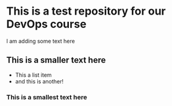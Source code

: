 # This is a test repository for our DevOps course

I am adding some text here

## This is a smaller text here

* This a list item
* and this is another!

### This is a smallest text here
